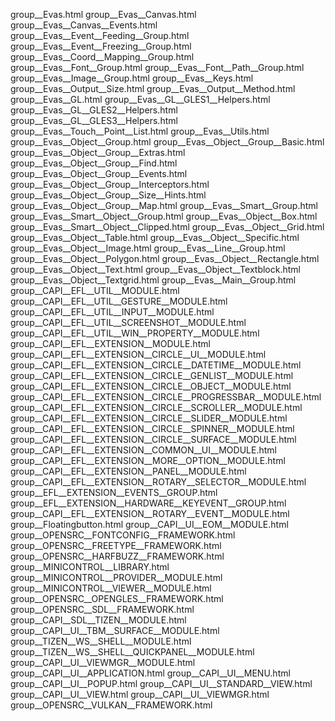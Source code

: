 group__Evas.html
group__Evas__Canvas.html
group__Evas__Canvas__Events.html
group__Evas__Event__Feeding__Group.html
group__Evas__Event__Freezing__Group.html
group__Evas__Coord__Mapping__Group.html
group__Evas__Font__Group.html
group__Evas__Font__Path__Group.html
group__Evas__Image__Group.html
group__Evas__Keys.html
group__Evas__Output__Size.html
group__Evas__Output__Method.html
group__Evas__GL.html
group__Evas__GL__GLES1__Helpers.html
group__Evas__GL__GLES2__Helpers.html
group__Evas__GL__GLES3__Helpers.html
group__Evas__Touch__Point__List.html
group__Evas__Utils.html
group__Evas__Object__Group.html
group__Evas__Object__Group__Basic.html
group__Evas__Object__Group__Extras.html
group__Evas__Object__Group__Find.html
group__Evas__Object__Group__Events.html
group__Evas__Object__Group__Interceptors.html
group__Evas__Object__Group__Size__Hints.html
group__Evas__Object__Group__Map.html
group__Evas__Smart__Group.html
group__Evas__Smart__Object__Group.html
group__Evas__Object__Box.html
group__Evas__Smart__Object__Clipped.html
group__Evas__Object__Grid.html
group__Evas__Object__Table.html
group__Evas__Object__Specific.html
group__Evas__Object__Image.html
group__Evas__Line__Group.html
group__Evas__Object__Polygon.html
group__Evas__Object__Rectangle.html
group__Evas__Object__Text.html
group__Evas__Object__Textblock.html
group__Evas__Object__Textgrid.html
group__Evas__Main__Group.html
group__CAPI__EFL__UTIL__MODULE.html
group__CAPI__EFL__UTIL__GESTURE__MODULE.html
group__CAPI__EFL__UTIL__INPUT__MODULE.html
group__CAPI__EFL__UTIL__SCREENSHOT__MODULE.html
group__CAPI__EFL__UTIL__WIN__PROPERTY__MODULE.html
group__CAPI__EFL__EXTENSION__MODULE.html
group__CAPI__EFL__EXTENSION__CIRCLE__UI__MODULE.html
group__CAPI__EFL__EXTENSION__CIRCLE__DATETIME__MODULE.html
group__CAPI__EFL__EXTENSION__CIRCLE__GENLIST__MODULE.html
group__CAPI__EFL__EXTENSION__CIRCLE__OBJECT__MODULE.html
group__CAPI__EFL__EXTENSION__CIRCLE__PROGRESSBAR__MODULE.html
group__CAPI__EFL__EXTENSION__CIRCLE__SCROLLER__MODULE.html
group__CAPI__EFL__EXTENSION__CIRCLE__SLIDER__MODULE.html
group__CAPI__EFL__EXTENSION__CIRCLE__SPINNER__MODULE.html
group__CAPI__EFL__EXTENSION__CIRCLE__SURFACE__MODULE.html
group__CAPI__EFL__EXTENSION__COMMON__UI__MODULE.html
group__CAPI__EFL__EXTENSION__MORE__OPTION__MODULE.html
group__CAPI__EFL__EXTENSION__PANEL__MODULE.html
group__CAPI__EFL__EXTENSION__ROTARY__SELECTOR__MODULE.html
group__EFL__EXTENSION__EVENTS__GROUP.html
group__EFL__EXTENSION__HARDWARE__KEYEVENT__GROUP.html
group__CAPI__EFL__EXTENSION__ROTARY__EVENT__MODULE.html
group__Floatingbutton.html
group__CAPI__UI__EOM__MODULE.html
group__OPENSRC__FONTCONFIG__FRAMEWORK.html
group__OPENSRC__FREETYPE__FRAMEWORK.html
group__OPENSRC__HARFBUZZ__FRAMEWORK.html
group__MINICONTROL__LIBRARY.html
group__MINICONTROL__PROVIDER__MODULE.html
group__MINICONTROL__VIEWER__MODULE.html
group__OPENSRC__OPENGLES__FRAMEWORK.html
group__OPENSRC__SDL__FRAMEWORK.html
group__CAPI__SDL__TIZEN__MODULE.html
group__CAPI__UI__TBM__SURFACE__MODULE.html
group__TIZEN__WS__SHELL__MODULE.html
group__TIZEN__WS__SHELL__QUICKPANEL__MODULE.html
group__CAPI__UI__VIEWMGR__MODULE.html
group__CAPI__UI__APPLICATION.html
group__CAPI__UI__MENU.html
group__CAPI__UI__POPUP.html
group__CAPI__UI__STANDARD__VIEW.html
group__CAPI__UI__VIEW.html
group__CAPI__UI__VIEWMGR.html
group__OPENSRC__VULKAN__FRAMEWORK.html
